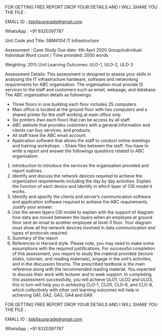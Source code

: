 FOR GETTING FREE REPORT DROP YOUR DETAILS AND I WILL SHARE YOU THE FILE :

EMALL ID :  itskillsupgrade@gmail.com

WhatsApp : +91 9320397787




Unit Code and Title: SBM4104 IT Infrastructure 

Assessment : Case Study 
Due date: 	4th April 2020
Group/individual: 	Individual 
Word count / Time provided: 	2000 words 


Weighting: 	20% 
Unit Learning Outcomes: 	ULO-1, ULO-2, ULO-3 



Assessment Details: 
This assessment is designed to assess your skills in analysing the IT infrastructure hardware, software and networking requirements for ABC organisation. The organisation must provide IS services to the staff and customers such as email, webpage, and database. The ABC organisation details as followings:  
-	Three floors in one building each floor includes 25 computers. 
-	Main office is located at the ground floor with two computers and a shared printer for the staff working at main office only. 
-	Six printers (two each floor) that can be access by all staff. 
-	ABC website that provides customers with a general information and clients can buy services, and products. 
-	All staff have the ABC email account. 
-	Application software that allows the staff to conduct online meetings and training workshops.  - Share files between the staff. 
 You have to write a report and answer the followings questions related to ABC organisation: 
1.	Introduction to introduce the services the organisation provided and report outlines. 
2.	Identify and discuss the network devices required to achieve the organization requirements including the day by day activities. Explain the function of each device and identify in which layer of OSI model it works. 
3.	Identify and specify the clients and server’s communication software and application software required to achieve the ABC requirements.  Justify your answer.  
4.	Use the seven layers OSI model to explain with the support of diagram how data are moved between the layers when an employee at ground floor sent an email to another employee at level-3 floor. Your diagram must show all the network devices involved in data communication and types of protocols required.  
5.	Summary of the report 
6.	References in Harvard style. 
Please note, you may need to make some assumptions with the required justifications. 
For successful completion of this assessment, you require to study the material provided (lecture slides, tutorials, and reading materials), engage in the unit’s activities, and in the discussion forums. The prescribed textbook is the main reference along with the recommended reading material. You expected to discuss their work with lecturer and to seek support.  In completing this assessment successfully, you will achieve ULO1, ULO2 and ULO3, this in turn will help you in achieving CLO-1, CLO5, CLO-6, and CLO-8, which collectively with other unit learning outcomes will help in achieving GA1, GA2, GA3, GA4 and GA9. 

FOR GETTING FREE REPORT DROP YOUR DETAILS AND I WILL SHARE YOU THE FILE :

EMALL ID :  itskillsupgrade@gmail.com

WhatsApp : +91 9320397787


